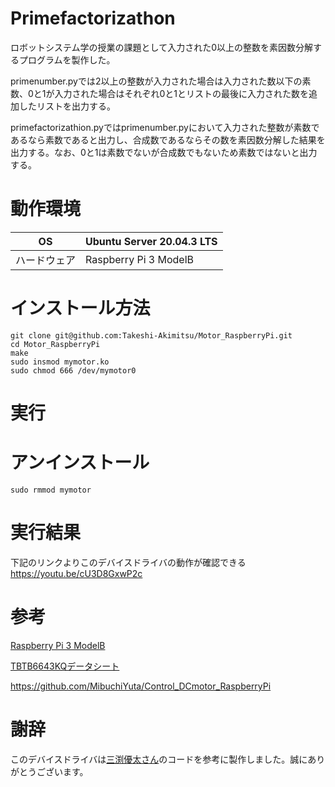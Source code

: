 # Primefactorizathon
ロボットシステム学の授業の課題として入力された0以上の整数を素因数分解するプログラムを製作した。  
  
primenumber.pyでは2以上の整数が入力された場合は入力された数以下の素数、0と1が入力された場合はそれぞれ0と1とリストの最後に入力された数を追加したリストを出力する。  
  
primefactorizathion.pyではprimenumber.pyにおいて入力された整数が素数であるなら素数であると出力し、合成数であるならその数を素因数分解した結果を出力する。なお、0と1は素数でないが合成数でもないため素数ではないと出力する。

# 動作環境
|OS|Ubuntu Server 20.04.3 LTS|
|---|---|
|ハードウェア|Raspberry Pi 3 ModelB|
  
# インストール方法
```
git clone git@github.com:Takeshi-Akimitsu/Motor_RaspberryPi.git
cd Motor_RaspberryPi
make
sudo insmod mymotor.ko  
sudo chmod 666 /dev/mymotor0  
```

# 実行

# アンインストール
```
sudo rmmod mymotor 
```

# 実行結果
下記のリンクよりこのデバイスドライバの動作が確認できる  
https://youtu.be/cU3D8GxwP2c

# 参考
[Raspberry Pi 3 ModelB](https://datasheets.raspberrypi.com/rpi3/raspberry-pi-3-b-reduced-schematics.pdf)  

[TBTB6643KQデータシート](http://www.kyohritsu.jp/eclib/OTHER/DATASHEET/TOSHIBA/tb6643kq.pdf)

https://github.com/MibuchiYuta/Control_DCmotor_RaspberryPi

# 謝辞
このデバイスドライバは[三渕優太さん](https://github.com/MibuchiYuta/Control_DCmotor_RaspberryPi
)のコードを参考に製作しました。誠にありがとうございます。
